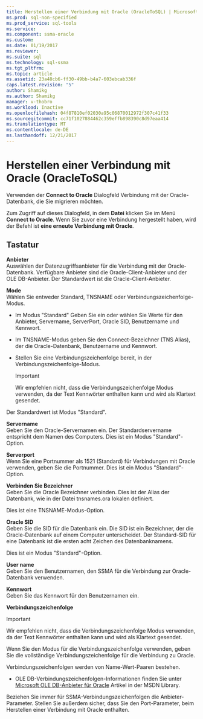 ```yaml
---
title: Herstellen einer Verbindung mit Oracle (OracleToSQL) | Microsoft Docs
ms.prod: sql-non-specified
ms.prod_service: sql-tools
ms.service: 
ms.component: ssma-oracle
ms.custom: 
ms.date: 01/19/2017
ms.reviewer: 
ms.suite: sql
ms.technology: sql-ssma
ms.tgt_pltfrm: 
ms.topic: article
ms.assetid: 23a48cb6-ff30-49bb-b4a7-603ebcab336f
caps.latest.revision: "5"
author: Shamikg
ms.author: Shamikg
manager: v-thobro
ms.workload: Inactive
ms.openlocfilehash: 04f87810ef02030a95c06870012972f307c41f33
ms.sourcegitcommit: cc71f1027884462c359effb898390c8d97eaa414
ms.translationtype: MT
ms.contentlocale: de-DE
ms.lasthandoff: 12/21/2017
---
```

# <a name="connect-to-oracle-oracletosql"></a>Herstellen einer Verbindung mit Oracle (OracleToSQL)
Verwenden der **Connect to Oracle** Dialogfeld Verbindung mit der Oracle-Datenbank, die Sie migrieren möchten.  
  
Zum Zugriff auf dieses Dialogfeld, in dem **Datei** klicken Sie im Menü **Connect to Oracle**. Wenn Sie zuvor eine Verbindung hergestellt haben, wird der Befehl ist **eine erneute Verbindung mit Oracle**.  
  
## <a name="options"></a>Tastatur  
**Anbieter**  
Auswählen der Datenzugriffsanbieter für die Verbindung mit der Oracle-Datenbank. Verfügbare Anbieter sind die Oracle-Client-Anbieter und der OLE DB-Anbieter. Der Standardwert ist die Oracle-Client-Anbieter.  
  
**Mode**  
Wählen Sie entweder Standard, TNSNAME oder Verbindungszeichenfolge-Modus.  
  
-   Im Modus "Standard" Geben Sie ein oder wählen Sie Werte für den Anbieter, Servername, ServerPort, Oracle SID, Benutzername und Kennwort.  
  
-   Im TNSNAME-Modus geben Sie den Connect-Bezeichner (TNS Alias), der die Oracle-Datenbank, Benutzername und Kennwort.  
  
-   Stellen Sie eine Verbindungszeichenfolge bereit, in der Verbindungszeichenfolge-Modus.  
  
    > [!IMPORTANT]  
    > Wir empfehlen nicht, dass die Verbindungszeichenfolge Modus verwenden, da der Text Kennwörter enthalten kann und wird als Klartext gesendet.  
  
Der Standardwert ist Modus "Standard".  
  
**Servername**  
Geben Sie den Oracle-Servernamen ein. Der Standardservername entspricht dem Namen des Computers. Dies ist ein Modus "Standard"-Option.  
  
**Serverport**  
Wenn Sie eine Portnummer als 1521 (Standard) für Verbindungen mit Oracle verwenden, geben Sie die Portnummer. Dies ist ein Modus "Standard"-Option.  
  
**Verbinden Sie Bezeichner**  
Geben Sie die Oracle Bezeichner verbinden. Dies ist der Alias der Datenbank, wie in der Datei tnsnames.ora lokalen definiert.  
  
Dies ist eine TNSNAME-Modus-Option.  
  
**Oracle SID**  
Geben Sie die SID für die Datenbank ein. Die SID ist ein Bezeichner, der die Oracle-Datenbank auf einem Computer unterscheidet. Der Standard-SID für eine Datenbank ist die ersten acht Zeichen des Datenbanknamens.  
  
Dies ist ein Modus "Standard"-Option.  
  
**User name**  
Geben Sie den Benutzernamen, den SSMA für die Verbindung zur Oracle-Datenbank verwenden.  
  
**Kennwort**  
Geben Sie das Kennwort für den Benutzernamen ein.  
  
**Verbindungszeichenfolge**  
> [!IMPORTANT]  
> Wir empfehlen nicht, dass die Verbindungszeichenfolge Modus verwenden, da der Text Kennwörter enthalten kann und wird als Klartext gesendet.  
  
Wenn Sie den Modus für die Verbindungszeichenfolge verwenden, geben Sie die vollständige Verbindungszeichenfolge für die Verbindung zu Oracle.  
  
Verbindungszeichenfolgen werden von Name-Wert-Paaren bestehen.  
  
-   OLE DB-Verbindungszeichenfolgen-Informationen finden Sie unter [Microsoft OLE DB-Anbieter für Oracle](http://go.microsoft.com/fwlink/?LinkId=85640) Artikel in der MSDN Library.  
  
Beziehen Sie immer für SSMA-Verbindungszeichenfolgen die Anbieter-Parameter. Stellen Sie außerdem sicher, dass Sie den Port-Parameter, beim Herstellen einer Verbindung mit Oracle enthalten.  
  
